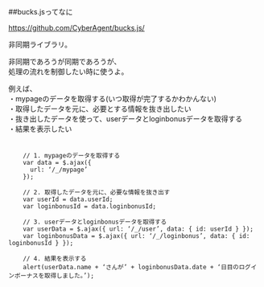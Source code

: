 ##bucks.jsってなに  
  
https://github.com/CyberAgent/bucks.js/  
  
非同期ライブラリ。  　
  
非同期であろうが同期であろうが、  
処理の流れを制御したい時に使うよ。    
  
例えば、  
・mypageのデータを取得する(いつ取得が完了するかわかんない)  
・取得したデータを元に、必要とする情報を抜き出したい  
・抜き出したデータを使って、userデータとloginbonusデータを取得する  
・結果を表示したい  
　　
  
        // 1. mypageのデータを取得する
        var data = $.ajax({
          url: ‘/_/mypage’
        });
        
        // 2. 取得したデータを元に、必要な情報を抜き出す
        var userId = data.userId;
        var loginbonusId = data.loginbonusId;
        
        // 3. userデータとloginbonusデータを取得する
        var userData = $.ajax({ url: ‘/_/user’, data: { id: userId } });
        var loginbonusData = $.ajax({ url: ‘/_/loginbonus’, data: { id: loginbonusId } });
        
        // 4. 結果を表示する
        alert(userData.name + ‘さんが’ + loginbonusData.date + ‘日目のログインボーナスを取得しました。’);

